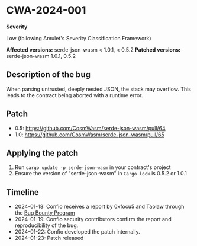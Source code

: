 # CWA-2024-001

**Severity**

Low (following Amulet's Severity Classification Framework)

**Affected versions:** serde-json-wasm < 1.0.1, < 0.5.2
**Patched versions:** serde-json-wasm 1.0.1, 0.5.2

## Description of the bug

When parsing untrusted, deeply nested JSON, the stack may overflow.
This leads to the contract being aborted with a runtime error.

## Patch

- 0.5: https://github.com/CosmWasm/serde-json-wasm/pull/64
- 1.0: https://github.com/CosmWasm/serde-json-wasm/pull/65

## Applying the patch

1. Run `cargo update -p serde-json-wasm` in your contract's project
2. Ensure the version of "serde-json-wasm" in `Cargo.lock` is 0.5.2 or 1.0.1

## Timeline

- 2024-01-18: Confio receives a report by 0xfocu5 and Taolaw through the [Bug Bounty Program](https://hackerone.com/cosmos/)
- 2024-01-19: Confio security contributors confirm the report and reproducibility of the bug.
- 2024-01-22: Confio developed the patch internally.
- 2024-01-23: Patch released
